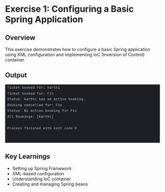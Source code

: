 # Exercise 1: Configuring a Basic Spring Application

## Overview
This exercise demonstrates how to configure a basic Spring application using XML configuration and implementing IoC (Inversion of Control) container.

## Output
![Spring Basic Configuration Output](output--1.jpg)

## Key Learnings
- Setting up Spring Framework
- XML-based configuration
- Understanding IoC container
- Creating and managing Spring beans
